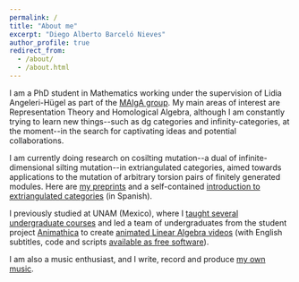 ```yaml
---
permalink: /
title: "About me"
excerpt: "Diego Alberto Barceló Nieves"
author_profile: true
redirect_from: 
  - /about/
  - /about.html
---
```


I am a PhD student in Mathematics working under the supervision of Lidia Angeleri-Hügel as part of the [MAlgA group](https://malga.art). My main areas of interest are Representation Theory and Homological Algebra, although I am constantly trying to learn new things--such as dg categories and infinity-categories, at the moment--in the search for captivating ideas and potential collaborations.

I am currently doing research on cosilting mutation--a dual of infinite-dimensional silting mutation--in extriangulated categories, aimed towards applications to the mutation of arbitrary torsion pairs of finitely generated modules. Here are [my preprints]() and a self-contained [introduction to extriangulated categories](https://132.248.9.195/ptd2022/septiembre/0831398/Index.html) (in Spanish).

I previously studied at UNAM (Mexico), where I [taught several undergraduate courses](https://dabnciencias.github.io/teaching) and led a team of undergraduates from the student project [Animathica](https://www.youtube.com/@animathica) to create [animated Linear Algebra videos](https://www.youtube.com/playlist?list=PL91agCMqt_mdAgHZkxyn-tscoNpu7ZHvl) (with English subtitles, code and scripts [available as free software](https://github.com/animathica/alganim)).

I am also a music enthusiast, and I write, record and produce [my own music](https://www.youtube.com/watch?v=6rM7Q_QrzQk).
